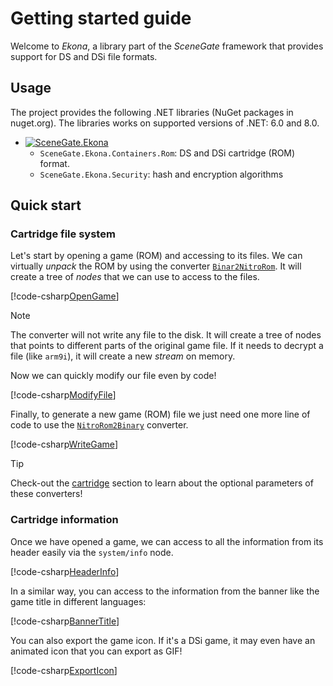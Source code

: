 # Getting started guide

Welcome to _Ekona_, a library part of the _SceneGate_ framework that provides
support for DS and DSi file formats.

## Usage

The project provides the following .NET libraries (NuGet packages in nuget.org).
The libraries works on supported versions of .NET: 6.0 and 8.0.

- [![SceneGate.Ekona](https://img.shields.io/nuget/v/SceneGate.Ekona?label=SceneGate.Ekona&logo=nuget)](https://www.nuget.org/packages/SceneGate.Ekona)
  - `SceneGate.Ekona.Containers.Rom`: DS and DSi cartridge (ROM) format.
  - `SceneGate.Ekona.Security`: hash and encryption algorithms

## Quick start

### Cartridge file system

Let's start by opening a game (ROM) and accessing to its files. We can virtually
_unpack_ the ROM by using the converter
[`Binar2NitroRom`](xref:SceneGate.Ekona.Containers.Rom.Binary2NitroRom). It will
create a tree of _nodes_ that we can use to access to the files.

[!code-csharp[OpenGame](../../../src/Ekona.Examples/QuickStart.cs?name=OpenGame)]

> [!NOTE]  
> The converter will not write any file to the disk. It will create a tree of
> nodes that points to different parts of the original game file. If it needs to
> decrypt a file (like `arm9i`), it will create a new _stream_ on memory.

Now we can quickly modify our file even by code!

[!code-csharp[ModifyFile](../../../src/Ekona.Examples/QuickStart.cs?name=ModifyFile)]

Finally, to generate a new game (ROM) file we just need one more line of code to
use the [`NitroRom2Binary`](xref:SceneGate.Ekona.Containers.Rom.NitroRom2Binary)
converter.

[!code-csharp[WriteGame](../../../src/Ekona.Examples/QuickStart.cs?name=WriteGame)]

> [!TIP]  
> Check-out the [cartridge](features/cartridge.md) section to learn about the
> optional parameters of these converters!

### Cartridge information

Once we have opened a game, we can access to all the information from its header
easily via the `system/info` node.

[!code-csharp[HeaderInfo](../../../src/Ekona.Examples/QuickStart.cs?name=HeaderInfo)]

In a similar way, you can access to the information from the banner like the
game title in different languages:

[!code-csharp[BannerTitle](../../../src/Ekona.Examples/QuickStart.cs?name=BannerTitle)]

You can also export the game icon. If it's a DSi game, it may even have an
animated icon that you can export as GIF!

[!code-csharp[ExportIcon](../../../src/Ekona.Examples/QuickStart.cs?name=ExportIcon)]
